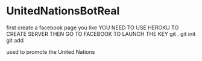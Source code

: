# UnitedNationsBotReal
first create a facebook page you like
YOU NEED TO USE HEROKU TO CREATE SERVER THEN GO TO FACEBOOK TO LAUNCH THE KEY
git .
git init
git add


used to promote the United Nations
